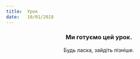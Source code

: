 ```yaml
---
title:  Урок
date:   10/01/2018
---
```


### <center>Ми готуємо цей урок.</center>
<center>Будь ласка, зайдіть пізніше.</center>